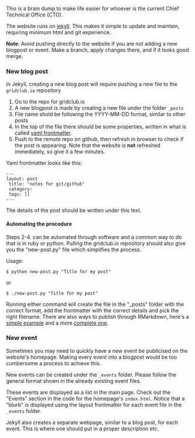 This is a brain dump to make life easier for whoever is the current Chief Technical Office (CTO).

The website runs on [jekyll](https://jekyllrb.com). This makes it simple to
update and maintain, requiring minimum html and git experience. 

**Note**: Avoid pushing directly to the website if you are not adding a new
blogpost or event. Make a branch, apply changes there, and if it looks good
merge.

### New blog post
In Jekyll, creating a new blog post will require pushing a new file to the `gridclub.io` repository
1. Go to the repo for gridclub.io
2. A new blogpost is made by creating a new file under the folder `_posts` 
3. File name shold be following the YYYY-MM-DD format, similar to other posts 
4. In the top of the file there should be some properties, written in what is
   called [yaml frontmatter](https://jekyllrb.com/docs/frontmatter/). 
5. Push to the remote repo on github, then refresh in browser to check if the
post is appearing. Note that the website is **not** refreshed immediately, so
give it a few minutes.

Yaml frontmatter looks like this:
```
--- 
layout: post
 title: "notes for git/github"
 category: 
 tags: []
---
```
The details of the post should be written under this text.



#### Automating the procedure
Steps 2-4. can be automated through software and a common way to do that is in ruby
or python. Pulling the gridclub.io repository should also give you the
"new-post.py" file which simplifies the process.

Usage:
``` 
$ python new-post.py "Title for my post"
```
or 
```
$ ./new-post.py "Title for my post"
```

Running either command will create the file in the "_posts" folder with the
correct format, add the frontmatter with the correct details and pick 
the right filename. There are also ways to publish through RMarkdown, here's a
[simple example](https://github.com/kgourgou/knit-to-jekyll) and a more
[complete one](https://github.com/yihui/knitr-jekyll).

 
### New event
Sometimes you may need to quickly have a new event be publicised on the website's homepage. Making every event into a blogpost would be too cumbersome a process to achieve this.

New events can be created under the `_events` folder. Please follow the general format shown in the already existing event files.  

These events are displayed as a list in the main page. Check out the "Events" section in the code for the homepage's `index.html`. Notice that a "blurb" is displayed using the layout frontmatter for each event file in the `_events` folder.

Jekyll also creates a separate webpage, similar to a blog post, for each event. This is where one should put in a proper description etc. 
